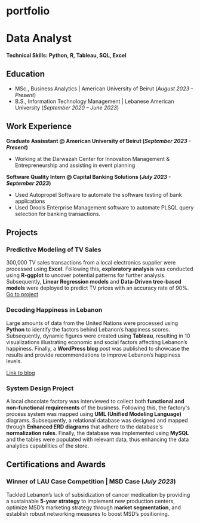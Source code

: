 # portfolio

# Data Analyst

#### Technical Skills: Python, R, Tableau, SQL, Excel

## Education
- MSc., Business Analytics  | American University of Beirut (_August 2023 - Present_)								       		
- B.S., Information Technology Management	| Lebanese American University (_September 2020 – June 2023_)

## Work Experience
**Graduate Assisstant @ American University of Beirut (_September 2023 - Present_)**
- Working at the Darwazah Center for Innovation Management & Entrepreneurship and assisting in event planning

**Software Quality Intern @ Capital Banking Solutions (_July 2023 - September 2023_)**
- Used Autopropel Software to automate the software testing of bank applications
- Used Drools Enterprise Management software to automate PLSQL query selection for banking transactions.

## Projects
### Predictive Modeling of TV Sales

300,000 TV sales transactions from a local electronics supplier were processed using **Excel**. Following this, **exploratory analysis** was conducted using **R-ggplot** to uncover potential patterns for further analysis. Subsequently, **Linear Regression models** and **Data-Driven tree-based models** were deployed to predict TV prices with an accuracy rate of 90%.
[Go to project](https://github.com/Romanos-Rizk/MSBA310-Project)

### Decoding Happiness in Lebanon

Large amounts of data from the United Nations were processed using **Python** to identify the factors behind Lebanon’s happiness scores. Subsequently, dynamic figures were created using **Tableau**, resulting in 10 visualizations illustrating economic and social factors affecting Lebanon’s happiness. Finally, a **WordPress blog** post was published to showcase the results and provide recommendations to improve Lebanon’s happiness levels.

[Link to blog]([https://sites.aub.edu.lb/datavisualization/2023/11/24/happinessinlebanon/])

### System Design Project

A local chocolate factory was interviewed to collect both **functional and non-functional requirements** of the business. Following this, the factory's process system was mapped using **UML (Unified Modeling Language)** diagrams. Subsequently, a relational database was designed and mapped through **Enhanced ERD diagrams** that adhere to the database's **normalization rules**. Finally, the database was implemented using **MySQL** and the tables were populated with relevant data, thus enhancing the data analytics capabilities of the store.

## Certifications and Awards

### Winner of LAU Case Competition | MSD Case (_July 2023_)

Tackled Lebanon’s lack of subsidization of cancer medication by providing a sustainable **5-year strategy** to implement new production centers, optimize MSD’s marketing strategy through **market segmentation**, and establish robust networking measures to boost MSD’s positioning.
